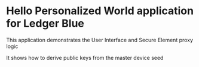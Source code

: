 # Hello Personalized World application for Ledger Blue 

This application demonstrates the User Interface and Secure Element proxy logic 

It shows how to derive public keys from the master device seed




